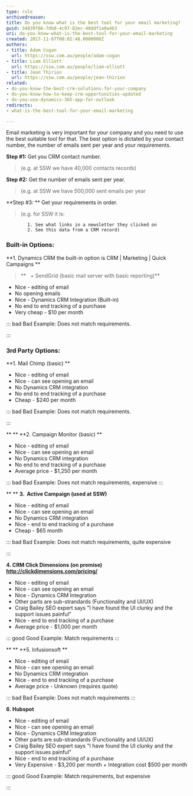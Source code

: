 ```yaml
---
type: rule
archivedreason: 
title: Do you know what is the best tool for your email marketing?
guid: 34839f66-7db0-4c97-82ec-40ddf1a0a4b3
uri: do-you-know-what-is-the-best-tool-for-your-email-marketing
created: 2017-11-07T00:02:48.0000000Z
authors:
- title: Adam Cogan
  url: https://ssw.com.au/people/adam-cogan
- title: Liam Elliott
  url: https://ssw.com.au/people/liam-elliott
- title: Jean Thirion
  url: https://ssw.com.au/people/jean-thirion
related:
- do-you-know-the-best-crm-solutions-for-your-company
- do-you-know-how-to-keep-crm-opportunities-updated
- do-you-use-dynamics-365-app-for-outlook
redirects:
- what-is-the-best-tool-for-your-email-marketing

---
```


Email marketing is very important for your company and you need to use the best suitable tool for that. The best option is dictated by your contact number, the number of emails sent per year and your requirements.


<!--endintro-->

**Step #1:** Get you CRM contact number.


> (e.g. at SSW we have 40,000 contacts records)


**Step #2:** Get the number of emails sent per year.


> (e.g. at SSW we have 500,000 sent emails per year


**Step #3: ** Get your requirements in order.


> (e.g. for SSW it is:




            1. See what links in a newsletter they clicked on
            2. See this data from a CRM record)








### Built-in Options:
 **1. Dynamics CRM the built-in option is CRM | Marketing | Quick Campaigns ** 

> **   + SendGrid (basic mail server with basic reporting)**


* Nice - editing of email
* No opening emails
* Nice - Dynamics CRM Integration (Built-in)
* No end to end tracking of a purchase
* Very cheap - $10 per month



::: bad
Bad Example: Does not match requirements.

:::




### 


### 3rd Party Options:
 **1. Mail Chimp (basic)
**
* Nice - editing of email
* Nice - can see opening an email
* No Dynamics CRM integration
* No end to end tracking of a purchase
* Cheap - $240 per month



::: bad
Bad Example: Does not match requirements.

:::

 **
** **2. Campaign Monitor (basic)
** 


* Nice - editing of email
* Nice - can see opening an email
* No Dynamics CRM integration
* No end to end tracking of a purchase
* Average price - $1,250 per month



::: bad
Bad Example: Does not match requirements, expensive
:::

 **
** **3.  Active Campaign (used at SSW)** 


* Nice - editing of email
* Nice - can see opening an email
* No Dynamics CRM integration
* Nice - end to end tracking of a purchase
* Cheap - $65 month



::: bad
Bad Example: Does not match requirements, quite expensive

:::

  **4. CRM Click Dimensions (on premise)  http://clickdimensions.com/pricing/**
* Nice - editing of email
* Nice - can see opening an email
* Nice - Dynamics CRM Integration
* Other parts are sub-strandards (Functionality and UI/UX)
* Craig Bailey SEO expert says "I have found the UI clunky and the support issues painful"
* Nice - end to end tracking of a purchase
* Average price - $1,000 per month



::: good
Good Example: Match requirements
:::

 **
** **5. Infusionsoft
**
* Nice - editing of email
* Nice - can see opening an email
* No Dynamics CRM integration
* Nice - end to end tracking of a purchase
* Average price - Unknown (requires quote)





::: bad
Bad Example: Does not match requirements
:::

  **6. Hubspot**
* Nice - editing of email
* Nice - can see opening an email
* Nice - Dynamics CRM Integration
* Other parts are sub-strandards (Functionality and UI/UX)
* Craig Bailey SEO expert says "I have found the UI clunky and the support issues painful"
* Nice - end to end tracking of a purchase
* Very Expensive - $3,200 per month + Integration cost $500 per month



::: good
Good Example: Match requirements, but expensive

:::
